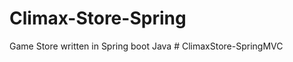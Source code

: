 # Climax-Store-Spring
Game Store written in Spring boot Java
#   C l i m a x S t o r e - S p r i n g M V C  
 